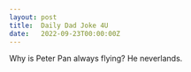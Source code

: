 ```yaml
---
layout: post
title:  Daily Dad Joke 4U
date:   2022-09-23T00:00:00Z
---
```

Why is Peter Pan always flying? He neverlands.
